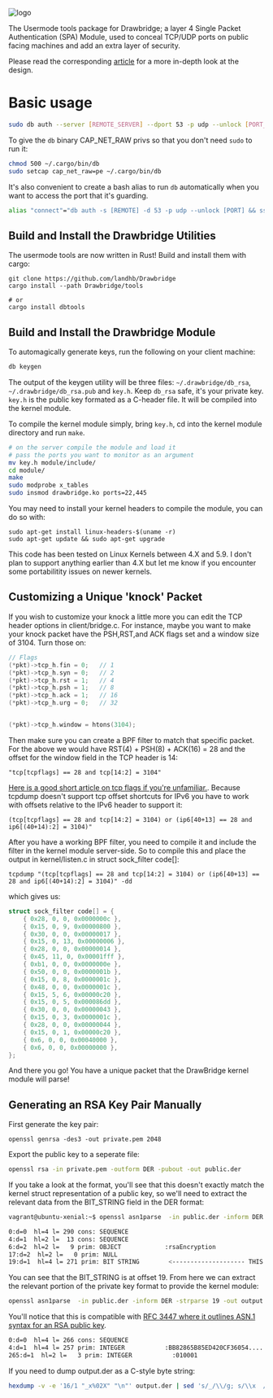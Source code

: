 ![logo](https://github.com/landhb/DrawBridge/blob/master/img/logo.PNG?raw=true)

The Usermode tools package for Drawbridge; a layer 4 Single Packet Authentication (SPA) Module, used to conceal TCP/UDP ports on public facing machines and add an extra layer of security. 

Please read the corresponding [article](https://www.landhb.me/posts/bODdK/port-knocking-with-netfilter-kernel-modules/) for a more in-depth look at the design. 

# Basic usage

```bash
sudo db auth --server [REMOTE_SERVER] --dport 53 -p udp --unlock [PORT_TO_UNLOCK]
```

To give the `db` binary CAP_NET_RAW privs so that you don't need `sudo` to run it:

```bash
chmod 500 ~/.cargo/bin/db
sudo setcap cap_net_raw=pe ~/.cargo/bin/db
```

It's also convenient to create a bash alias to run `db` automatically when you want to access the port that it's guarding.

```bash
alias "connect"="db auth -s [REMOTE] -d 53 -p udp --unlock [PORT] && ssh -p [PORT] user@[REMOTE]"
```

## Build and Install the Drawbridge Utilities

The usermode tools are now written in Rust! Build and install them with cargo:

```
git clone https://github.com/landhb/Drawbridge
cargo install --path Drawbridge/tools

# or 
cargo install dbtools
```

## Build and Install the Drawbridge Module

To automagically generate keys, run the following on your client machine:

```bash
db keygen
```

The output of the keygen utility will be three files: `~/.drawbridge/db_rsa`, `~/.drawbridge/db_rsa.pub` and `key.h`. Keep `db_rsa` safe, it's your private key. `key.h` is the public key formated as a C-header file. It will be compiled into the kernel module.  


To compile the kernel module simply, bring `key.h`, cd into the kernel module directory and run `make`.

```bash
# on the server compile the module and load it
# pass the ports you want to monitor as an argument
mv key.h module/include/
cd module/
make
sudo modprobe x_tables
sudo insmod drawbridge.ko ports=22,445 
```

You may need to install your kernel headers to compile the module, you can do so with:

```
sudo apt-get install linux-headers-$(uname -r)
sudo apt-get update && sudo apt-get upgrade
```

This code has been tested on Linux Kernels between 4.X and 5.9. I don't plan to support anything earlier than 4.X but let me know if you encounter some portabilitity issues on newer kernels. 

## Customizing a Unique 'knock' Packet 

If you wish to customize your knock a little more you can edit the TCP header options in client/bridge.c. For instance, maybe you want to make your knock packet have the PSH,RST,and ACK flags set and a window size of 3104. Turn those on:

```c
// Flags
(*pkt)->tcp_h.fin = 0;   // 1
(*pkt)->tcp_h.syn = 0;   // 2
(*pkt)->tcp_h.rst = 1;   // 4
(*pkt)->tcp_h.psh = 1;   // 8
(*pkt)->tcp_h.ack = 1;   // 16
(*pkt)->tcp_h.urg = 0;   // 32


(*pkt)->tcp_h.window = htons(3104);
```

Then make sure you can create a BPF filter to match that specific packet. For the above we would have RST(4) + PSH(8) + ACK(16) = 28 and the offset for the window field in the TCP header is 14:

```
"tcp[tcpflags] == 28 and tcp[14:2] = 3104"
```

[Here is a good short article on tcp flags if you're unfamiliar.](https://danielmiessler.com/study/tcpflags/). Because tcpdump doesn't support tcp offset shortcuts for IPv6 you have to work with offsets relative to the IPv6 header to support it:

```
(tcp[tcpflags] == 28 and tcp[14:2] = 3104) or (ip6[40+13] == 28 and ip6[(40+14):2] = 3104)"
```

After you have a working BPF filter, you need to compile it and include the filter in the kernel module server-side. So to compile this and place the output in kernel/listen.c in struct sock_filter code[]:

```
tcpdump "(tcp[tcpflags] == 28 and tcp[14:2] = 3104) or (ip6[40+13] == 28 and ip6[(40+14):2] = 3104)" -dd
```

which gives us:

```c
struct sock_filter code[] = {
	{ 0x28, 0, 0, 0x0000000c },
	{ 0x15, 0, 9, 0x00000800 },
	{ 0x30, 0, 0, 0x00000017 },
	{ 0x15, 0, 13, 0x00000006 },
	{ 0x28, 0, 0, 0x00000014 },
	{ 0x45, 11, 0, 0x00001fff },
	{ 0xb1, 0, 0, 0x0000000e },
	{ 0x50, 0, 0, 0x0000001b },
	{ 0x15, 0, 8, 0x0000001c },
	{ 0x48, 0, 0, 0x0000001c },
	{ 0x15, 5, 6, 0x00000c20 },
	{ 0x15, 0, 5, 0x000086dd },
	{ 0x30, 0, 0, 0x00000043 },
	{ 0x15, 0, 3, 0x0000001c },
	{ 0x28, 0, 0, 0x00000044 },
	{ 0x15, 0, 1, 0x00000c20 },
	{ 0x6, 0, 0, 0x00040000 },
	{ 0x6, 0, 0, 0x00000000 },
};
```

And there you go! You have a unique packet that the DrawBridge kernel module will parse!


## Generating an RSA Key Pair Manually

First generate the key pair:

```
openssl genrsa -des3 -out private.pem 2048
```

Export the public key to a seperate file:

```bash
openssl rsa -in private.pem -outform DER -pubout -out public.der
```

If you take a look at the format, you'll see that this doesn't exactly match the kernel struct representation of a public key, so we'll need to extract the relevant data from the BIT_STRING field in the DER format:

```bash
vagrant@ubuntu-xenial:~$ openssl asn1parse  -in public.der -inform DER

0:d=0  hl=4 l= 290 cons: SEQUENCE
4:d=1  hl=2 l=  13 cons: SEQUENCE
6:d=2  hl=2 l=   9 prim: OBJECT            :rsaEncryption
17:d=2  hl=2 l=   0 prim: NULL
19:d=1  hl=4 l= 271 prim: BIT STRING        <-------------------- THIS IS WHAT WE NEED
```

You can see that the BIT_STRING is at offset 19. From here we can extract the relevant portion of the private key format to provide the kernel module:

```bash
openssl asn1parse  -in public.der -inform DER -strparse 19 -out output.der
```

You'll notice that this is compatible with [RFC 3447 where it outlines ASN.1 syntax for an RSA public key](https://tools.ietf.org/html/rfc3447#page-44).

```bash
0:d=0  hl=4 l= 266 cons: SEQUENCE
4:d=1  hl=4 l= 257 prim: INTEGER           :BB82865B85ED420CF36054....
265:d=1  hl=2 l=   3 prim: INTEGER           :010001
```

If you need to dump output.der as a C-style byte string:

```bash
hexdump -v -e '16/1 "_x%02X" "\n"' output.der | sed 's/_/\\/g; s/\\x  //g; s/.*/    "&"/'
```
